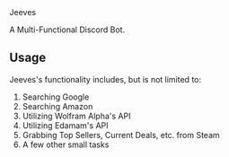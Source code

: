<snippet>
  <content><![CDATA[

## Jeeves

A Multi-Functional Discord Bot.

## Usage

Jeeves's functionality includes, but is not limited to:

1. Searching Google
2. Searching Amazon
3. Utilizing Wolfram Alpha's API
4. Utilizing Edamam's API
5. Grabbing Top Sellers, Current Deals, etc. from Steam
6. A few other small tasks


</content>
</snippet>